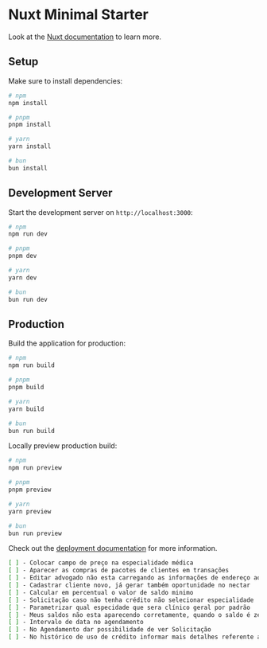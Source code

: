 # Nuxt Minimal Starter

Look at the [Nuxt documentation](https://nuxt.com/docs/getting-started/introduction) to learn more.

## Setup

Make sure to install dependencies:

```bash
# npm
npm install

# pnpm
pnpm install

# yarn
yarn install

# bun
bun install
```

## Development Server

Start the development server on `http://localhost:3000`:

```bash
# npm
npm run dev

# pnpm
pnpm dev

# yarn
yarn dev

# bun
bun run dev
```

## Production

Build the application for production:

```bash
# npm
npm run build

# pnpm
pnpm build

# yarn
yarn build

# bun
bun run build
```

Locally preview production build:

```bash
# npm
npm run preview

# pnpm
pnpm preview

# yarn
yarn preview

# bun
bun run preview
```

Check out the [deployment documentation](https://nuxt.com/docs/getting-started/deployment) for more information.

```bash
[ ] - Colocar campo de preço na especialidade médica
[ ] - Aparecer as compras de pacotes de clientes em transações
[ ] - Editar advogado não esta carregando as informações de endereço ao editar
[ ] - Cadastrar cliente novo, já gerar também oportunidade no nectar
[ ] - Calcular em percentual o valor de saldo minimo
[ ] - Solicitação caso não tenha crédito não selecionar especialidade
[ ] - Parametrizar qual especidade que sera clínico geral por padrão
[ ] - Meus saldos não esta aparecendo corretamente, quando o saldo é zerado tem que ir para finalizado
[ ] - Intervalo de data no agendamento
[ ] - No Agendamento dar possibilidade de ver Solicitação
[ ] - No histórico de uso de crédito informar mais detalhes referente a solcitação utilizada
```
